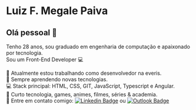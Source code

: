 # Luiz F. Megale Paiva

## Olá pessoal 👋
Tenho 28 anos, sou graduado em engenharia de computação e apaixonado por tecnologia.
<br/>Sou um Front-End Developer :computer:

 :green_heart: Atualmente estou trabalhando como desenvolvedor na everis.
 <br/>  :rocket: Sempre aprendendo novas tecnologias.
 <br/> :computer: Stack principal: HTML, CSS, GIT, JavaScript, Typescript e Angular.
 <br/> 💬 Curto tecnologia, games, animes, filmes, séries & academia.
 <br/> :email: Entre em contato comigo: [![Linkedin Badge](https://img.shields.io/badge/-LinkedIn-blue?style=flat-square&logo=Linkedin&logoColor=white&link=https://www.linkedin.com/in/luiz-fernando-megale-paiva-517219140/)](https://www.linkedin.com/in/luiz-fernando-megale-paiva-517219140/) ou [![Outlook Badge](https://img.shields.io/badge/email--000?style=social&logo=microsoft-outlook&logoColor=0078d4&link=mailto:luiz_paiva@gec.inatel.br)](mailto:luiz_paiva@gec.inatel.br)
